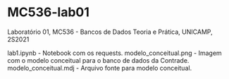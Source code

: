 # MC536-lab01
Laboratório 01, MC536 - Bancos de Dados Teoria e Prática, UNICAMP, 2S2021

lab1.ipynb - Notebook com os requests.
modelo_conceitual.png - Imagem com o modelo conceitual para o banco de dados da Contrade.
modelo_conceitual.mdj - Arquivo fonte para modelo conceitual.
